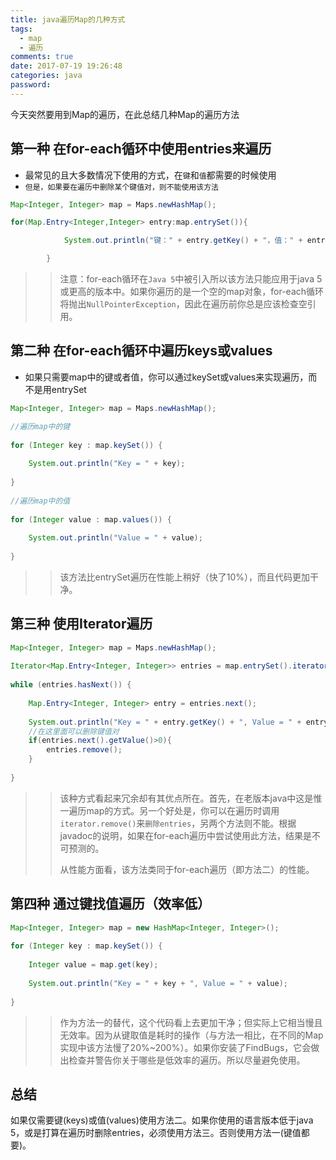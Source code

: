```yaml
---
title: java遍历Map的几种方式
tags:
  - map
  - 遍历
comments: true
date: 2017-07-19 19:26:48
categories: java
password:
---
```

今天突然要用到Map的遍历，在此总结几种Map的遍历方法
<!-- more -->
## 第一种 在for-each循环中使用entries来遍历
* 最常见的且大多数情况下使用的方式，在`键`和`值`都需要的时候使用
* `但是，如果要在遍历中删除某个键值对，则不能使用该方法`

```java
Map<Integer, Integer> map = Maps.newHashMap();

for(Map.Entry<Integer,Integer> entry:map.entrySet()){

            System.out.println("键：" + entry.getKey() + "，值：" + entry.getValue());

        }
```
>>注意：for-each循环在`Java 5`中被引入所以该方法只能应用于java 5或更高的版本中。如果你遍历的是一个空的map对象，for-each循环将抛出`NullPointerException`，因此在遍历前你总是应该检查空引用。

## 第二种 在for-each循环中遍历keys或values
* 如果只需要map中的键或者值，你可以通过keySet或values来实现遍历，而不是用entrySet

```java
Map<Integer, Integer> map = Maps.newHashMap();

//遍历map中的键
  
for (Integer key : map.keySet()) {
  
    System.out.println("Key = " + key);
  
}
  
//遍历map中的值
  
for (Integer value : map.values()) {
  
    System.out.println("Value = " + value);
  
}
```
>>该方法比entrySet遍历在性能上稍好（快了10%），而且代码更加干净。

## 第三种 使用Iterator遍历

```java
Map<Integer, Integer> map = Maps.newHashMap();
  
Iterator<Map.Entry<Integer, Integer>> entries = map.entrySet().iterator();
  
while (entries.hasNext()) {
  
    Map.Entry<Integer, Integer> entry = entries.next();
  
    System.out.println("Key = " + entry.getKey() + ", Value = " + entry.getValue());
    //在这里面可以删除键值对
    if(entries.next().getValue()>0){
    	entries.remove();
    }
  
}
```
>>该种方式看起来冗余却有其优点所在。首先，在老版本java中这是惟一遍历map的方式。另一个好处是，你可以在遍历时调用`iterator.remove()`来`删除entries`，另两个方法则不能。根据javadoc的说明，如果在for-each遍历中尝试使用此方法，结果是不可预测的。
>>
>>从性能方面看，该方法类同于for-each遍历（即方法二）的性能。

## 第四种 通过键找值遍历（效率低）

```java
Map<Integer, Integer> map = new HashMap<Integer, Integer>();  
  
for (Integer key : map.keySet()) {  
  
    Integer value = map.get(key);  
  
    System.out.println("Key = " + key + ", Value = " + value);  
  
}  
```
>>作为方法一的替代，这个代码看上去更加干净；但实际上它相当慢且无效率。因为从键取值是耗时的操作（与方法一相比，在不同的Map实现中该方法慢了20%~200%）。如果你安装了FindBugs，它会做出检查并警告你关于哪些是低效率的遍历。所以尽量避免使用。

## 总结

如果仅需要键(keys)或值(values)使用方法二。如果你使用的语言版本低于java 5，或是打算在遍历时删除entries，必须使用方法三。否则使用方法一(键值都要)。